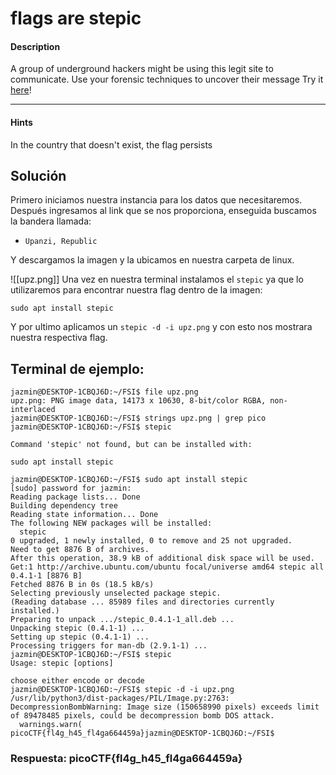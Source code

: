 # flags are stepic

#### Description

A group of underground hackers might be using this legit site to communicate. Use your forensic techniques to uncover their message Try it [here](http://standard-pizzas.picoctf.net:62840/)!

---
#### Hints

In the country that doesn't exist, the flag persists

## Solución

Primero iniciamos nuestra instancia para los datos que necesitaremos.
Después ingresamos al link que se nos proporciona, enseguida buscamos la bandera llamada: 
* `Upanzi, Republic`

Y descargamos la imagen y la ubicamos en nuestra carpeta de linux.

![[upz.png]] 
Una vez en nuestra terminal instalamos el `stepic` ya que lo utilizaremos para encontrar nuestra flag dentro de la imagen:

`sudo apt install stepic`

Y por ultimo aplicamos un `stepic -d -i upz.png` y con esto nos mostrara nuestra respectiva flag.

## Terminal de ejemplo:

```
jazmin@DESKTOP-1CBQJ6D:~/FSI$ file upz.png
upz.png: PNG image data, 14173 x 10630, 8-bit/color RGBA, non-interlaced
jazmin@DESKTOP-1CBQJ6D:~/FSI$ strings upz.png | grep pico
jazmin@DESKTOP-1CBQJ6D:~/FSI$ stepic

Command 'stepic' not found, but can be installed with:

sudo apt install stepic

jazmin@DESKTOP-1CBQJ6D:~/FSI$ sudo apt install stepic
[sudo] password for jazmin:
Reading package lists... Done
Building dependency tree
Reading state information... Done
The following NEW packages will be installed:
  stepic
0 upgraded, 1 newly installed, 0 to remove and 25 not upgraded.
Need to get 8876 B of archives.
After this operation, 38.9 kB of additional disk space will be used.
Get:1 http://archive.ubuntu.com/ubuntu focal/universe amd64 stepic all 0.4.1-1 [8876 B]
Fetched 8876 B in 0s (18.5 kB/s)
Selecting previously unselected package stepic.
(Reading database ... 85989 files and directories currently installed.)
Preparing to unpack .../stepic_0.4.1-1_all.deb ...
Unpacking stepic (0.4.1-1) ...
Setting up stepic (0.4.1-1) ...
Processing triggers for man-db (2.9.1-1) ...
jazmin@DESKTOP-1CBQJ6D:~/FSI$ stepic
Usage: stepic [options]

choose either encode or decode
jazmin@DESKTOP-1CBQJ6D:~/FSI$ stepic -d -i upz.png
/usr/lib/python3/dist-packages/PIL/Image.py:2763: DecompressionBombWarning: Image size (150658990 pixels) exceeds limit of 89478485 pixels, could be decompression bomb DOS attack.
  warnings.warn(
picoCTF{fl4g_h45_fl4ga664459a}jazmin@DESKTOP-1CBQJ6D:~/FSI$
```

### Respuesta: picoCTF{fl4g_h45_fl4ga664459a}